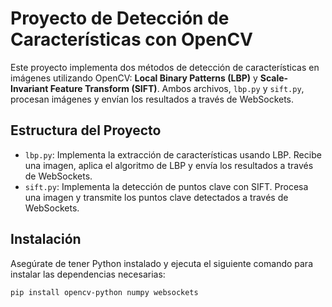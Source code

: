 # Proyecto de Detección de Características con OpenCV

Este proyecto implementa dos métodos de detección de características en imágenes utilizando OpenCV: **Local Binary Patterns (LBP)** y **Scale-Invariant Feature Transform (SIFT)**. Ambos archivos, `lbp.py` y `sift.py`, procesan imágenes y envían los resultados a través de WebSockets.

## Estructura del Proyecto

- `lbp.py`: Implementa la extracción de características usando LBP. Recibe una imagen, aplica el algoritmo de LBP y envía los resultados a través de WebSockets.
- `sift.py`: Implementa la detección de puntos clave con SIFT. Procesa una imagen y transmite los puntos clave detectados a través de WebSockets.

## Instalación

Asegúrate de tener Python instalado y ejecuta el siguiente comando para instalar las dependencias necesarias:

```sh
pip install opencv-python numpy websockets
